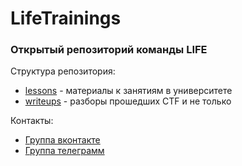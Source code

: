 # LifeTrainings

### Открытый репозиторий команды **LIFE**

Структура репозитория:
 - [lessons](lessons)	- материалы к занятиям в университете
 - [writeups](writeups)	- разборы прошедших CTF и не только

Контакты:
 - [Группа вконтакте](https://vk.com/lifetrainings)
 - [Группа телеграмм](https://t.me/LifeTrainings)
